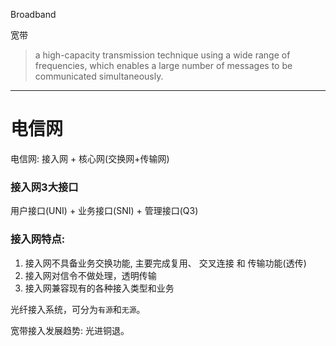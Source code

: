 Broadband

宽带

> a high-capacity transmission technique using a wide range of frequencies, which enables a large number of messages to be communicated simultaneously.

___

# 电信网
电信网: 接入网 + 核心网(交换网+传输网)

### 接入网3大接口
用户接口(UNI) + 业务接口(SNI) + 管理接口(Q3)

### 接入网特点:
1. 接入网不具备业务交换功能, 主要完成复用、 交叉连接 和 传输功能(透传)
2. 接入网对信令不做处理，透明传输
3. 接入网兼容现有的各种接入类型和业务

光纤接入系统，可分为`有源`和`无源`。

宽带接入发展趋势: 光进铜退。